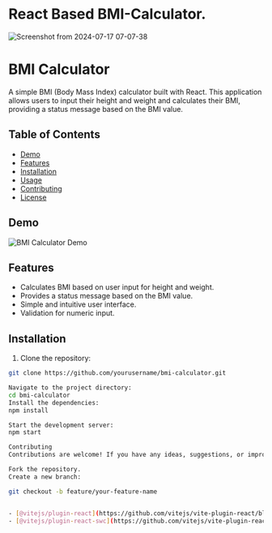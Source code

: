 # React Based BMI-Calculator.
![Screenshot from 2024-07-17 07-07-38](https://github.com/user-attachments/assets/b9a0d876-c87b-47a9-811c-be4651b3f82e)

# BMI Calculator

A simple BMI (Body Mass Index) calculator built with React. This application allows users to input their height and weight and calculates their BMI, providing a status message based on the BMI value.

## Table of Contents

- [Demo](#demo)
- [Features](#features)
- [Installation](#installation)
- [Usage](#usage)
- [Contributing](#contributing)
- [License](#license)

## Demo

![BMI Calculator Demo](link-to-your-demo-gif-or-image)

## Features

- Calculates BMI based on user input for height and weight.
- Provides a status message based on the BMI value.
- Simple and intuitive user interface.
- Validation for numeric input.

## Installation

1. Clone the repository:

```bash
git clone https://github.com/yourusername/bmi-calculator.git

Navigate to the project directory:
cd bmi-calculator
Install the dependencies:
npm install

Start the development server:
npm start

Contributing
Contributions are welcome! If you have any ideas, suggestions, or improvements, feel free to open an issue or create a pull request.

Fork the repository.
Create a new branch:

git checkout -b feature/your-feature-name


- [@vitejs/plugin-react](https://github.com/vitejs/vite-plugin-react/blob/main/packages/plugin-react/README.md) uses [Babel](https://babeljs.io/) for Fast Refresh
- [@vitejs/plugin-react-swc](https://github.com/vitejs/vite-plugin-react-swc) uses [SWC](https://swc.rs/) for Fast Refresh
